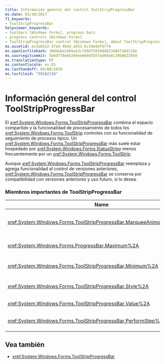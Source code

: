 ```yaml
---
title: Información general del control ToolStripProgressBar
ms.date: 03/30/2017
f1_keywords:
- ToolStripProgressBar
helpviewer_keywords:
- toolbars [Windows Forms], progress bars
- progress controls [Windows Forms]
- ToolStripProgressBar control [Windows Forms], about ToolStripProgressBar control
ms.assetid: ec3ab522-5fe4-4b4d-a551-bc19e84f4774
ms.openlocfilehash: 380dabe2468ae3c7d9d7303498823d847a8d119e
ms.sourcegitcommit: 5b6d778ebb269ee6684fb57ad69a8c28b06235b9
ms.translationtype: MT
ms.contentlocale: es-ES
ms.lasthandoff: 04/08/2019
ms.locfileid: "59162116"
---
```

# <a name="toolstripprogressbar-control-overview"></a>Información general del control ToolStripProgressBar
El <xref:System.Windows.Forms.ToolStripProgressBar> combina el espacio compartido y la funcionalidad de procesamiento de todos los <xref:System.Windows.Forms.ToolStrip> controles con su funcionalidad de seguimiento de procesos típico. Un <xref:System.Windows.Forms.ToolStripProgressBar> más suele estar hospedado por <xref:System.Windows.Forms.StatusStrip>y menos frecuentemente por un <xref:System.Windows.Forms.ToolStrip>.  
  
 Aunque <xref:System.Windows.Forms.ToolStripProgressBar> reemplaza y agrega funcionalidad al control de versiones anteriores, <xref:System.Windows.Forms.ToolStripProgressBar> se conserva por compatibilidad con versiones anteriores y uso futuro, si lo desea.  
  
### <a name="important-toolstripprogressbar-members"></a>Miembros importantes de ToolStripProgressBar  
  
|Name|Descripción|  
|----------|-----------------|  
|<xref:System.Windows.Forms.ToolStripProgressBar.MarqueeAnimationSpeed%2A>|Obtiene o establece un valor que representa el retardo entre cada actualización de presentación de <xref:System.Windows.Forms.ProgressBarStyle.Marquee>, en milisegundos.|  
|<xref:System.Windows.Forms.ProgressBar.Maximum%2A>|Obtiene o establece el límite superior del intervalo definido para este control <xref:System.Windows.Forms.ToolStripProgressBar>.|  
|<xref:System.Windows.Forms.ToolStripProgressBar.Minimum%2A>|Obtiene o establece el límite inferior del intervalo definido para este control <xref:System.Windows.Forms.ToolStripProgressBar>.|  
|<xref:System.Windows.Forms.ToolStripProgressBar.Style%2A>|Obtiene o establece el estilo que el <xref:System.Windows.Forms.ToolStripProgressBar> usa para mostrar el progreso de una operación.|  
|<xref:System.Windows.Forms.ToolStripProgressBar.Value%2A>|Obtiene o establece el valor del control <xref:System.Windows.Forms.ToolStripProgressBar>.|  
|<xref:System.Windows.Forms.ToolStripProgressBar.PerformStep%2A>|Avanza la posición actual de la barra de progreso en la cantidad especificada por la propiedad <xref:System.Windows.Forms.ToolStripProgressBar.Step%2A>.|  
  
## <a name="see-also"></a>Vea también

- <xref:System.Windows.Forms.ToolStripProgressBar>
